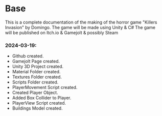 # Base
This is a complete documentation of the making of the horror game "Killers Invasion" by Domingo.
The game will be made using Unity & C#
The game will be published on Itch.io & Gamejolt & possibly Steam

### 2024-03-19: 
* Github created.
* Gamejolt Page created.
* Unity 3D Project created.
* Material Folder created.
* Textures Folder created.
* Scripts Folder created.
* PlayerMovement Script created.
* Created Player Object.
* Added Box Collider to Player.
* PlayerView Script created.
* Buildings Model created.
  



